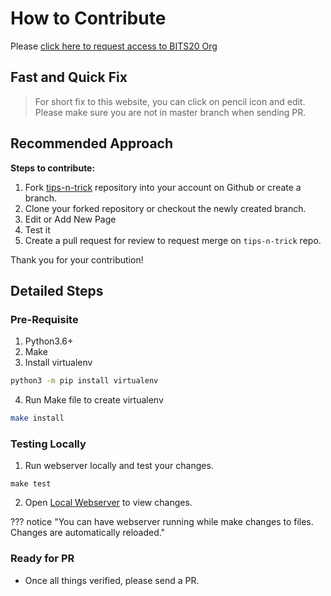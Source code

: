 # How to Contribute

Please [click here to request access to BITS20 Org](AccessForm.md)

## Fast and Quick Fix

> For short fix to this website, you can click on pencil icon and edit. Please make sure you are not in master branch when sending PR.

## Recommended Approach

**Steps to contribute:**

1. Fork [tips-n-trick](https://github.com/bits20/tips-n-trick) repository into your account on Github or  create a branch.
2. Clone your forked repository or checkout the newly created branch.
3. Edit or Add New Page
4. Test it
5. Create a pull request for review to request merge on `tips-n-trick` repo.

Thank you for your contribution!


## Detailed Steps

### Pre-Requisite

1. Python3.6+
2. Make
3. Install virtualenv

```bash
python3 -m pip install virtualenv
```

4. Run Make file to create virtualenv

```bash
make install
```


### Testing Locally

1. Run webserver locally and test your changes.

```
make test
```

2. Open [Local Webserver](`http://127.0.0.1:8000/`) to view changes.

??? notice "You can have webserver running while make changes to files. Changes are automatically reloaded."


### Ready for PR

* Once all things verified, please send a PR.
